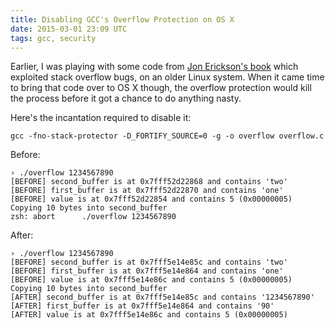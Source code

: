 ```yaml
---
title: Disabling GCC's Overflow Protection on OS X
date: 2015-03-01 23:09 UTC
tags: gcc, security
---
```


Earlier, I was playing with some code from [Jon Erickson's book][1] which exploited stack overflow bugs, on an older Linux system. When it came time to bring that code over to OS X though, the overflow protection would kill the process before it got a chance to do anything nasty.

Here's the incantation required to disable it:

	gcc -fno-stack-protector -D_FORTIFY_SOURCE=0 -g -o overflow overflow.c

Before:

	› ./overflow 1234567890
	[BEFORE] second_buffer is at 0x7fff52d22868 and contains 'two'
	[BEFORE] first_buffer is at 0x7fff52d22870 and contains 'one'
	[BEFORE] value is at 0x7fff52d22854 and contains 5 (0x00000005)
	Copying 10 bytes into second_buffer
	zsh: abort      ./overflow 1234567890

After:

	› ./overflow 1234567890
	[BEFORE] second_buffer is at 0x7fff5e14e85c and contains 'two'
	[BEFORE] first_buffer is at 0x7fff5e14e864 and contains 'one'
	[BEFORE] value is at 0x7fff5e14e86c and contains 5 (0x00000005)
	Copying 10 bytes into second_buffer
	[AFTER] second_buffer is at 0x7fff5e14e85c and contains '1234567890'
	[AFTER] first_buffer is at 0x7fff5e14e864 and contains '90'
	[AFTER] value is at 0x7fff5e14e86c and contains 5 (0x00000005)

[1]:	http://www.nostarch.com/hacking2.htm